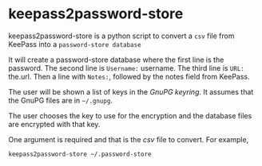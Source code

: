 # **keepass2password-store**

keepass2password-store is a python script to convert a `csv` file from
KeePass into a `password-store database`

It will create a password-store database where the first line is the
password.  The second line is `Username:`  username.  The third line
is `URL:` the.url.  Then a line with `Notes:`, followed by the notes
field from KeePass.

The user will be shown a list of keys in the *GnuPG keyring*.  It assumes
that the GnuPG files are in `~/.gnupg`.

The user chooses the key to use for the encryption and the database files
are encrypted with that key.

One argument is required and that is the *csv* file to convert.  For example,

`keepass2password-store ~/.password-store`
<br />
